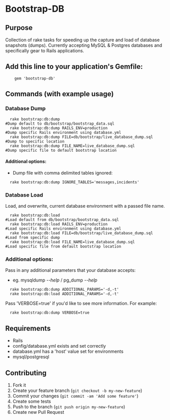 # Bootstrap-DB

## Purpose

Collection of rake tasks for speeding up the capture and load of database snapshots (dumps).
Currently accepting MySQL & Postgres databases and specifically gear to Rails applications.

## Add this line to your application's Gemfile:

```
    gem 'bootstrap-db'
```

## Commands (with example usage)

### Database Dump

```
  rake bootstrap:db:dump                                          #Dump default to db/bootstrap/bootstrap_data.sql
  rake bootstrap:db:dump RAILS_ENV=production                     #Dump specific Rails environment using database.yml
  rake bootstrap:db:dump FILE=db/bootstrap/live_database_dump.sql #Dump to specific location
  rake bootstrap:db:dump FILE_NAME=live_database_dump.sql         #Dump specific file to default bootstrap location
```

#### Additional options:

  * Dump file with comma delimited tables ignored:
```
  rake bootstrap:db:dump IGNORE_TABLES='messages,incidents'
```

### Database Load

Load, and overwrite, current database environment with a passed file name.

```
  rake bootstrap:db:load                                          #Load default from db/bootstrap/bootstrap_data.sql
  rake bootstrap:db:load RAILS_ENV=production                     #Load specific Rails environment using database.yml
  rake bootstrap:db:load FILE=db/bootstrap/live_database_dump.sql #Load from specific dump
  rake bootstrap:db:load FILE_NAME=live_database_dump.sql         #Load specific file from default bootstrap location
```

### Additional options:

Pass in any additional parameters that your database accepts:
  * eg. mysqldump *--help* / pg_dump *--help*
```
  rake bootstrap:db:dump ADDITIONAL_PARAMS='-d,-t'
  rake bootstrap:db:load ADDITIONAL_PARAMS='-d,-t'
```

Pass 'VERBOSE=true' if you'd like to see more information. For example:

```
  rake bootstrap:db:dump VERBOSE=true
```

## Requirements

 * Rails
 * config/database.yml exists and set correctly
 * database.yml has a 'host' value set for environments
 * mysql/postgresql

## Contributing

1. Fork it
2. Create your feature branch (`git checkout -b my-new-feature`)
3. Commit your changes (`git commit -am 'Add some feature'`)
4. Create some tests
5. Push to the branch (`git push origin my-new-feature`)
6. Create new Pull Request
